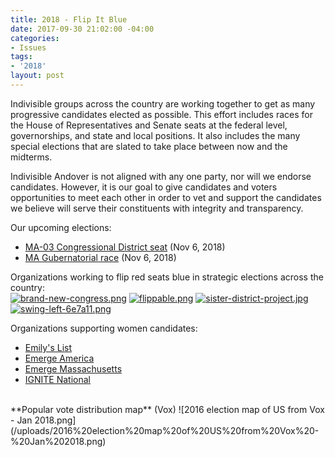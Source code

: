 ```yaml
---
title: 2018 - Flip It Blue
date: 2017-09-30 21:02:00 -04:00
categories:
- Issues
tags:
- '2018'
layout: post
---
```


Indivisible groups across the country are working together to get as many progressive candidates elected as possible. This effort includes races for the House of Representatives and Senate seats at the federal level, governorships, and state and local positions. It also includes the many special elections that are slated to take place between now and the midterms.

Indivisible Andover is not aligned with any one party, nor will we endorse candidates. However, it is our goal to give candidates and voters opportunities to meet each other in order to vet and support the candidates we believe will serve their constituents with integrity and transparency.

Our upcoming elections:
* [MA-03 Congressional District seat](http://indivisibleandoverma.com/issues/election-ma-03-congressional-district-seat.html) (Nov 6, 2018)
* [MA Gubernatorial race](http://indivisibleandoverma.com/issues/election-ma-governor) (Nov 6, 2018)

Organizations working to flip red seats blue in strategic elections across the country: 
<BR>
[![brand-new-congress.png](/uploads/brand-new-congress.png)](https://brandnewcongress.org/)
[![flippable.png](/uploads/flippable.png)](https://www.flippable.org/)
[![sister-district-project.jpg](/uploads/sister-district-project.jpg)](https://www.sisterdistrict.com/)
[![swing-left-6e7a11.png](/uploads/swing-left-6e7a11.png)](https://swingleft.org/)
<BR>

Organizations supporting women candidates: 
* [Emily's List](http://emilyslist.org/)
* [Emerge America](http://www.emergeamerica.org/)
* [Emerge Massachusetts](http://www.emergema.org/)
* [IGNITE National](http://www.ignitenational.org/)

<BR>
**Popular vote distribution map** (Vox)
![2016 election map of US from Vox - Jan 2018.png](/uploads/2016%20election%20map%20of%20US%20from%20Vox%20-%20Jan%202018.png)